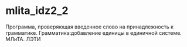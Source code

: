 # mlita_idz2_2
Программа, проверяющая введенное слово на принадлежность к грамматике. Грамматика:добавление единицы в единичной системе. МЛиТА. ЛЭТИ
